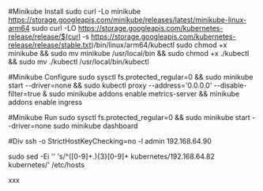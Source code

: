 #Minikube Install
sudo curl -Lo minikube https://storage.googleapis.com/minikube/releases/latest/minikube-linux-arm64
sudo curl -LO https://storage.googleapis.com/kubernetes-release/release/$(curl -s https://storage.googleapis.com/kubernetes-release/release/stable.txt)/bin/linux/arm64/kubectl
sudo chmod +x minikube && sudo mv minikube /usr/local/bin && sudo chmod +x ./kubectl && sudo mv ./kubectl /usr/local/bin/kubectl

#Minikube Configure
sudo sysctl fs.protected_regular=0 && sudo minikube start --driver=none && sudo kubectl proxy --address='0.0.0.0' --disable-filter=true &
sudo minikube addons enable metrics-server && minikube addons enable ingress

#Minikube Run
sudo sysctl fs.protected_regular=0 && sudo minikube start --driver=none
sudo minikube dashboard

#Div
ssh -o StrictHostKeyChecking=no -l admin 192.168.64.90 

sudo sed -Ei '' 's/^([0-9]+\.){3}[0-9]+ kubernetes/192.168.64.82 kubernetes/' /etc/hosts

xxx

